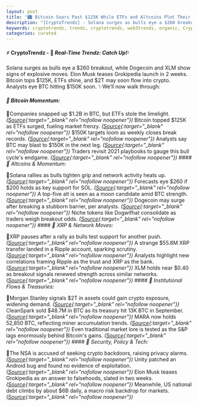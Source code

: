 ```yaml
---
layout: post
title: "🏙️ Bitcoin Soars Past $125K While ETFs and Altcoins Plot Their Next Big Moves"
description: "[CryptoTrendz] - Solana surges as bulls eye a $260 breakout, while Dogecoin and XLM show signs of explosive moves. Elon Musk teases Grokipedia launch in 2 weeks. Bitcoin tops $125K, ETFs shine, and $2T may soon flow into crypto. Analysts eye BTC hitting $150K soon."
keywords: cryptotrendz, trendz, cryptotrends, web3trends, organic, Crypto, Assets, Market, XRP, BTC, Bitcoin, Token
categories: curated
---
```


#### ⚡ CryptoTrendz - 📌 *Real-Time Trendz: Catch Up!:*

Solana surges as bulls eye a $260 breakout, while Dogecoin and XLM show signs of explosive moves. Elon Musk teases Grokipedia launch in 2 weeks. Bitcoin tops $125K, ETFs shine, and $2T may soon flow into crypto. Analysts eye BTC hitting $150K soon. ✨We’ll now walk through:


#### *🔖 Bitcoin Momentum:*  

🔹Companies snapped up $1.2B in BTC, but ETFs stole the limelight. *([Source](https://s.avyag.com/35dy){:target="_blank" rel="nofollow noopener"})* Bitcoin topped $125K as ETFs surged, fueling market frenzy. *([Source](https://s.avyag.com/zoba){:target="_blank" rel="nofollow noopener"})* $150K targets loom as weekly closes break records. *([Source](https://s.avyag.com/03yf){:target="_blank" rel="nofollow noopener"})* Analysts say BTC may blast to $150K in the next leg. *([Source](https://s.avyag.com/t9pm){:target="_blank" rel="nofollow noopener"})* Traders revisit 2021 playbooks to gauge this bull cycle's endgame. *([Source](https://s.avyag.com/qc0b){:target="_blank" rel="nofollow noopener"})* #### *🔖 Altcoins & Momentum:*  

🔹Solana rallies as bulls tighten grip and network activity heats up. *([Source](https://s.avyag.com/306r){:target="_blank" rel="nofollow noopener"})* Forecasts eye $260 if $200 holds as key support for SOL. *([Source](https://s.avyag.com/5w78){:target="_blank" rel="nofollow noopener"})* A top-five alt is seen as a moon candidate amid BTC strength. *([Source](https://s.avyag.com/moar){:target="_blank" rel="nofollow noopener"})* Dogecoin may surge after breaking a stubborn barrier, per analysts. *([Source](https://s.avyag.com/z0rj){:target="_blank" rel="nofollow noopener"})* Niche tokens like Dogwifhat consolidate as traders weigh breakout odds. *([Source](https://s.avyag.com/pmi1){:target="_blank" rel="nofollow noopener"})* #### *🔖 XRP & Network Moves:*  

🔹XRP pauses after a rally as bulls test support for another push. *([Source](https://s.avyag.com/nxag){:target="_blank" rel="nofollow noopener"})* A strange $55.8M XRP transfer landed in a Ripple account, sparking scrutiny. *([Source](https://s.avyag.com/ved4){:target="_blank" rel="nofollow noopener"})* Analysts highlight new correlations framing Ripple as the trust and XRP as the bank. *([Source](https://s.avyag.com/g6ci){:target="_blank" rel="nofollow noopener"})* XLM holds near $0.40 as breakout signals renewed strength across similar networks. *([Source](https://s.avyag.com/49eq){:target="_blank" rel="nofollow noopener"})* #### *🔖 Institutional Flows & Treasuries:*  

🔹Morgan Stanley signals $2T in assets could gain crypto exposure, widening demand. *([Source](https://s.avyag.com/703p){:target="_blank" rel="nofollow noopener"})* CleanSpark sold $48.7M in BTC as its treasury hit 13K BTC in September. *([Source](https://s.avyag.com/rrw9){:target="_blank" rel="nofollow noopener"})* MARA now holds 52,850 BTC, reflecting miner accumulation trends. *([Source](https://s.avyag.com/pw5x){:target="_blank" rel="nofollow noopener"})* Even traditional market lore is tested as the S&P lags enormously behind Bitcoin's gains. *([Source](https://s.avyag.com/ptoh){:target="_blank" rel="nofollow noopener"})* #### *🔖 Security, Policy & Tech:*  

🔹The NSA is accused of seeking crypto backdoors, raising privacy alarms. *([Source](https://s.avyag.com/r4cs){:target="_blank" rel="nofollow noopener"})* Unity patched an Android bug and found no evidence of exploitation. *([Source](https://s.avyag.com/vz82){:target="_blank" rel="nofollow noopener"})* Elon Musk teases Grokipedia as an answer to falsehoods, slated in two weeks. *([Source](https://s.avyag.com/sbrt){:target="_blank" rel="nofollow noopener"})* Meanwhile, US national debt climbs by about $6B daily, a macro risk backdrop for markets. *([Source](https://s.avyag.com/xi0z){:target="_blank" rel="nofollow noopener"})*